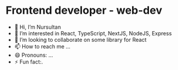 # Frontend developer - web-dev
- 👋 Hi, I’m Nursultan
- 👀 I’m interested in React, TypeScript, NextJS, NodeJS, Express
- 💞️ I’m looking to collaborate on some library for React
- 📫 How to reach me ...
- 😄 Pronouns: ...
- ⚡ Fun fact:.
